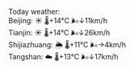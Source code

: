 Today weather:  
Beijing: ☀️   🌡️+14°C 🌬️↓11km/h  
Tianjin: ☀️   🌡️+14°C 🌬️↓26km/h  
Shijiazhuang: 🌦   🌡️+11°C 🌬️→4km/h  
Tangshan: ☁️   🌡️+13°C 🌬️↓17km/h  
